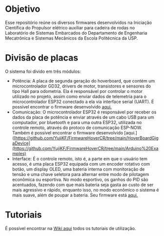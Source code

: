 # Objetivo

Esse repositório reúne os diversos firmwares desenvolvidos na Iniciação Científica do Propulsor elétrico auxiliar para cadeira de rodas no Laboratório de Sistemas Embarcados do Departamento de Engenharia Mecatrônica e Sistemas Mecânicos da Escola Politécnica da USP.

# Divisão de placas
O sistema foi divido em três módulos:

- Potência: A placa de segunda geração do hoverboard, que contém
um microcontrolador GD32, drivers de motor, transistores e sensores
do tipo Hall para odometria. Ela é responsável por controlar o motor
utilizado no projeto, assim como enviar dados de telemetria para o
microcontrolador ESP32 conectado a ela via interface serial (UART).
É possível encontrar o firmware desenvolvido [aqui.](https://github.com/YujiKF/FirmwareHoverCR/tree/main/HoverBoardGigaDevice)
- Comunicação: O microcontrolador ESP32 é responsável por receber
os dados da placa de potência e enviar através de um cabo USB para
um computador, por bluetooth e para uma outra ESP32, utilizada
no controle remoto, através do protoco de comunicação ESP-NOW.
Também é possível encontrar o firmware desenvolvido [aqui.]([https://github.com/YujiKF/FirmwareHoverCR/tree/main/HoverBoardGigaDevice](https://github.com/YujiKF/FirmwareHoverCR/tree/main/Arduino%20Examples)
- Interface: É o controle remoto, isto é, a parte em que o usuário tem
acesso, é uma placa ESP32 equipada com um encoder rotativo com
botão, um display OLED, uma bateria interna com monitoração de
tensão e uma chave seletora para alternar entre modo de pilotagem
econômica ou esportiva. No modo esportivo, os ganhos do PID são
acentuados, fazendo com que mais bateria seja gasta ao custo de ser
mais agressivo e rápido, enquanto isso, no modo econômico o sistema
é mais suave, além de poupar a bateria. Seu firmware está [aqui.](https://github.com/YujiKF/FirmwareHoverCR/tree/main/Arduino)

# Tutoriais

É possível encontrar na [Wiki aqui](https://github.com/YujiKF/FirmwareHoverCR/wiki) todos os tutoriais de utilização.


